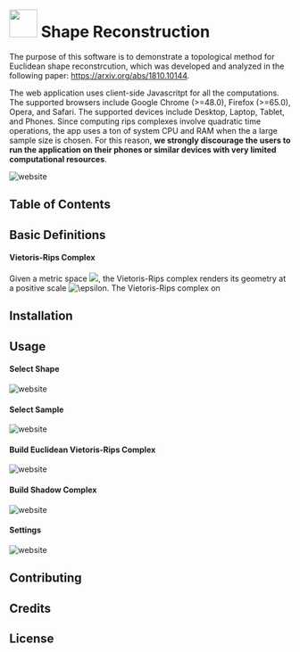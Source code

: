 

# <img src="http://www.smajhi.com/shape-reconstruction/img/icon.png" width="50px"> Shape Reconstruction


The purpose of this software is to demonstrate a topological method for Euclidean shape reconstrcution, which was developed and analyzed in the following paper: https://arxiv.org/abs/1810.10144. 

The web application uses client-side Javascritpt for all the computations. The supported browsers include Google Chrome (>=48.0), Firefox (>=65.0), Opera, and Safari. The supported devices include Desktop, Laptop, Tablet, and Phones. Since computing rips complexes involve quadratic time operations, the app uses a ton of system CPU and RAM when the a large sample size is chosen. For this reason, **we strongly discourage the users to run the application on their phones or similar devices with very limited computational resources**.

![website](http://www.smajhi.com/shape-reconstruction/img/whole.png)


## Table of Contents

## Basic Definitions

#### Vietoris-Rips Complex
Given a metric space <img src="https://latex.codecogs.com/gif.latex?(S,d)" />, the Vietoris-Rips complex renders its geometry at a positive scale <img src="https://latex.codecogs.com/gif.latex?\epsilon" title="\epsilon" />. The Vietoris-Rips complex on 

## Installation

## Usage

#### Select Shape
![website](http://www.smajhi.com/shape-reconstruction/img/shape_select.png)

#### Select Sample
![website](http://www.smajhi.com/shape-reconstruction/img/sample_select.png)

#### Build Euclidean Vietoris-Rips Complex
![website](http://www.smajhi.com/shape-reconstruction/img/rips.png)

#### Build Shadow Complex
![website](http://www.smajhi.com/shape-reconstruction/img/shadow.png)


#### Settings
![website](http://www.smajhi.com/shape-reconstruction/img/sidebar.png)


## Contributing

## Credits

## License


